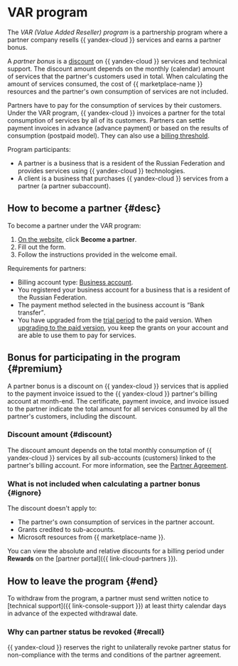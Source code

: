 # VAR program

The _VAR (Value Added Reseller) program_ is a partnership program where a partner company resells {{ yandex-cloud }} services and earns a partner bonus.

A _partner bonus_ is a [discount](#premium) on {{ yandex-cloud }} services and technical support. The discount amount depends on the monthly (calendar) amount of services that the partner's customers used in total. When calculating the amount of services consumed, the cost of {{ marketplace-name }} resources and the partner's own consumption of services are not included.

Partners have to pay for the consumption of services by their customers. Under the VAR program, {{ yandex-cloud }} invoices a partner for the total consumption of services by all of its customers. Partners can settle payment invoices in advance (advance payment) or based on the results of consumption (postpaid model). They can also use a [billing threshold](../../billing/concepts/billing-threshold.md).

Program participants:
* A partner is a business that is a resident of the Russian Federation and provides services using {{ yandex-cloud }} technologies.
* A client is a business that purchases {{ yandex-cloud }} services from a partner (a partner subaccount).

## How to become a partner {#desc}

To become a partner under the VAR program:
1. [On the website](https://cloud.yandex.ru/partners/service), click **Become a partner**.
1. Fill out the form.
1. Follow the instructions provided in the welcome email.

Requirements for partners:
* Billing account type: [Business account](../../billing/concepts/billing-account.md#ba-types).
* You registered your business account for a business that is a resident of the Russian Federation.
* The payment method selected in the business account is <q>Bank transfer</q>.
* You have upgraded from the [trial period](../../getting-started/free-trial/concepts/quickstart.md) to the paid version. When [upgrading to the paid version](../../getting-started/free-trial/concepts/upgrade-to-paid.md), you keep the grants on your account and are able to use them to pay for services.

## Bonus for participating in the program {#premium}

A partner bonus is a discount on {{ yandex-cloud }} services that is applied to the payment invoice issued to the {{ yandex-cloud }} partner's billing account at month-end. The certificate, payment invoice, and invoice issued to the partner indicate the total amount for all services consumed by all the partner's customers, including the discount.

### Discount amount {#discount}

The discount amount depends on the total monthly consumption of {{ yandex-cloud }} services by all sub-accounts (customers) linked to the partner's billing account. For more information, see the [Partner Agreement](https://yandex.ru/legal/cloud_grant/?lang=en).

### What is not included when calculating a partner bonus {#ignore}

The discount doesn't apply to:
* The partner's own consumption of services in the partner account.
* Grants credited to sub-accounts.
* Microsoft resources from {{ marketplace-name }}.

You can view the absolute and relative discounts for a billing period under **Rewards** on the [partner portal]({{ link-cloud-partners }}).

## How to leave the program {#end}

To withdraw from the program, a partner must send written notice to [technical support]({{ link-console-support }}) at least thirty calendar days in advance of the expected withdrawal date.

### Why can partner status be revoked {#recall}

{{ yandex-cloud }} reserves the right to unilaterally revoke partner status for non-compliance with the terms and conditions of the partner agreement.
